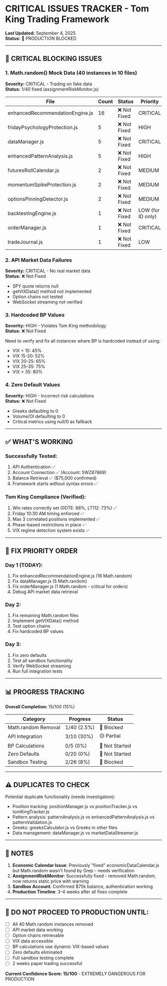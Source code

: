 # CRITICAL ISSUES TRACKER - Tom King Trading Framework

**Last Updated:** September 4, 2025  
**Status:** 🔴 PRODUCTION BLOCKED

---

## 🚨 CRITICAL BLOCKING ISSUES

### 1. Math.random() Mock Data (40 instances in 10 files)
**Severity:** CRITICAL - Trading on fake data  
**Status:** 1/40 fixed (assignmentRiskMonitor.js)

| File | Count | Status | Priority |
|------|-------|--------|----------|
| enhancedRecommendationEngine.js | 16 | ❌ Not Fixed | CRITICAL |
| fridayPsychologyProtection.js | 5 | ❌ Not Fixed | HIGH |
| dataManager.js | 5 | ❌ Not Fixed | CRITICAL |
| enhancedPatternAnalysis.js | 5 | ❌ Not Fixed | HIGH |
| futuresRollCalendar.js | 2 | ❌ Not Fixed | MEDIUM |
| momentumSpikeProtection.js | 2 | ❌ Not Fixed | MEDIUM |
| optionsPinningDetector.js | 2 | ❌ Not Fixed | MEDIUM |
| backtestingEngine.js | 1 | ❌ Not Fixed | LOW (for ID only) |
| orderManager.js | 1 | ❌ Not Fixed | CRITICAL |
| tradeJournal.js | 1 | ❌ Not Fixed | LOW |

### 2. API Market Data Failures
**Severity:** CRITICAL - No real market data  
**Status:** ❌ Not Fixed

- SPY quote returns null
- getVIXData() method not implemented
- Option chains not tested
- WebSocket streaming not verified

### 3. Hardcoded BP Values
**Severity:** HIGH - Violates Tom King methodology  
**Status:** ❌ Not Fixed

Need to verify and fix all instances where BP is hardcoded instead of using:
- VIX < 15: 45%
- VIX 15-20: 52%
- VIX 20-25: 65%
- VIX 25-35: 75%
- VIX > 35: 80%

### 4. Zero Default Values
**Severity:** HIGH - Incorrect risk calculations  
**Status:** ❌ Not Fixed

- Greeks defaulting to 0
- Volume/OI defaulting to 0
- Critical metrics using null/0 as fallback

---

## ✅ WHAT'S WORKING

### Successfully Tested:
1. API Authentication ✅
2. Account Connection ✅ (Account: 5WZ87869)
3. Balance Retrieval ✅ ($75,000 confirmed)
4. Framework starts without syntax errors ✅

### Tom King Compliance (Verified):
1. Win rates correctly set (0DTE: 88%, LT112: 73%) ✅
2. Friday 10:30 AM timing enforced ✅
3. Max 3 correlated positions implemented ✅
4. Phase-based restrictions in place ✅
5. VIX regime detection system exists ✅

---

## 🔧 FIX PRIORITY ORDER

### Day 1 (TODAY):
1. Fix enhancedRecommendationEngine.js (16 Math.random)
2. Fix dataManager.js (5 Math.random)
3. Fix orderManager.js (1 Math.random - critical for orders)
4. Debug API market data retrieval

### Day 2:
1. Fix remaining Math.random files
2. Implement getVIXData() method
3. Test option chains
4. Fix hardcoded BP values

### Day 3:
1. Fix zero defaults
2. Test all sandbox functionality
3. Verify WebSocket streaming
4. Run full integration tests

---

## 📊 PROGRESS TRACKING

**Overall Completion:** 15/100 (15%)

| Category | Progress | Status |
|----------|----------|--------|
| Math.random Removal | 1/40 (2.5%) | 🔴 Blocked |
| API Integration | 3/10 (30%) | 🟡 Partial |
| BP Calculations | 0/5 (0%) | 🔴 Not Started |
| Zero Defaults | 0/20 (0%) | 🔴 Not Started |
| Sandbox Testing | 2/26 (8%) | 🔴 Blocked |

---

## ⚠️ DUPLICATES TO CHECK

Potential duplicate functionality (needs investigation):
- Position tracking: positionManager.js vs positionTracker.js vs tomKingTracker.js
- Pattern analysis: patternAnalysis.js vs enhancedPatternAnalysis.js vs patternValidation.js
- Greeks: greeksCalculator.js vs Greeks in other files
- Data management: dataManager.js vs marketDataStreamer.js

---

## 📝 NOTES

1. **Economic Calendar Issue**: Previously "fixed" economicDataCalendar.js but Math.random wasn't found by Grep - needs verification
2. **AssignmentRiskMonitor**: Successfully fixed - removed Math.random, now returns static price with warning
3. **Sandbox Account**: Confirmed $75k balance, authentication working
4. **Production Timeline**: 3-4 weeks after all fixes complete

---

## 🚫 DO NOT PROCEED TO PRODUCTION UNTIL:
- [ ] All 40 Math.random instances removed
- [ ] API market data working
- [ ] Option chains retrievable
- [ ] VIX data accessible
- [ ] BP calculations use dynamic VIX-based values
- [ ] Zero defaults eliminated
- [ ] Full sandbox testing complete
- [ ] 2 weeks paper trading successful

**Current Confidence Score: 15/100** - EXTREMELY DANGEROUS FOR PRODUCTION
